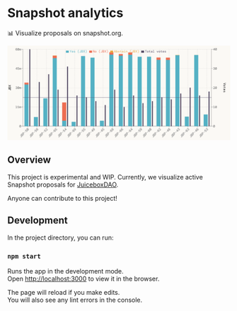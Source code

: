 # Snapshot analytics

📊 Visualize proposals on snapshot.org.

![demo](public/assets/demo.png)

## Overview

This project is experimental and WIP. Currently, we visualize active Snapshot proposals for [JuiceboxDAO](https://juicebox.money).

Anyone can contribute to this project!

## Development

In the project directory, you can run:

### `npm start`

Runs the app in the development mode.\
Open [http://localhost:3000](http://localhost:3000) to view it in the browser.

The page will reload if you make edits.\
You will also see any lint errors in the console.

